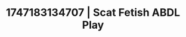 ---
categories:
- Erotic vulnerability
- Babysitter scenario
- Full-body chills
- Respectful sex
- 3D erotic games
image: /assets/images/1747183134707.jpg
layout: post
seo:
  description: Featured content with high-quality Scat Fetish, ABDL Play. HD images
    available.
  keywords: Scat Fetish, ABDL Play
  og_image: /assets/images/1747183134707.jpg
  schema_type: VisualArtwork
tags:
- ABDL Play
- '#1747183134707'
- Scat Fetish
title: 1747183134707 | Scat Fetish ABDL Play
---